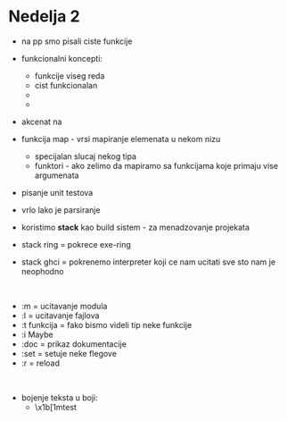 # Nedelja 2 

- na pp smo pisali ciste funkcije 
- funkcionalni koncepti:
	- funkcije viseg reda
	- cist funkcionalan
	- 
	- 

- akcenat na 

- funkcija map - vrsi mapiranje elemenata u nekom nizu
	- specijalan slucaj nekog tipa
	- funktori - ako zelimo da mapiramo sa funkcijama koje primaju vise argumenata 

- pisanje unit testova 
- vrlo lako je parsiranje 

- koristimo **stack** kao build sistem - za menadzovanje projekata

- stack ring = pokrece exe-ring
- stack ghci = pokrenemo interpreter koji ce nam ucitati sve sto nam je neophodno

<br>

- :m = ucitavanje modula
- :l = ucitavanje fajlova
- :t funkcija = fako bismo videli tip neke funkcije
- :i Maybe 
- :doc = prikaz dokumentacije
- :set = setuje neke flegove 
- :r = reload 

<br>

- bojenje teksta u boji:
	- \x1b[1mtest
